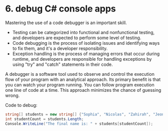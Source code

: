 # 6. debug C# console apps
Mastering the use of a code debugger is an important skill. 

- Testing can be categorized into functional and nonfunctional testing, and developers are expected to perform some level of testing.
- Code debugging is the process of isolating issues and identifying ways to fix them, and it's a developer responsibility.
- Exception handling is the process of managing errors that occur during runtime, and developers are responsible for handling exceptions by using "try" and "catch" statements in their code.

A debugger is a software tool used to observe and control the execution flow of your program with an analytical approach. Its primary benefit is that you can watch your program running. You can follow program execution one line of code at a time. This approach minimizes the chance of guessing wrong.

Code to debug: 
```cs
string[] students = new string[] {"Sophia", "Nicolas", "Zahirah", "Jeong"};
int studentCount = students.Length;
Console.WriteLine("The final name is: " + students[studentCount]);
```

